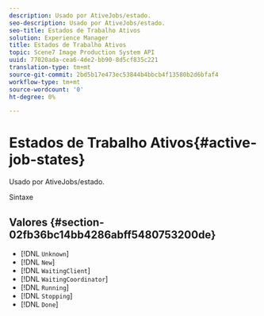 ```yaml
---
description: Usado por AtiveJobs/estado.
seo-description: Usado por AtiveJobs/estado.
seo-title: Estados de Trabalho Ativos
solution: Experience Manager
title: Estados de Trabalho Ativos
topic: Scene7 Image Production System API
uuid: 77020ada-cea6-4de2-bb90-8d5cf835c221
translation-type: tm+mt
source-git-commit: 2bd5b17e473ec53844b4bbcb4f13580b2d6bfaf4
workflow-type: tm+mt
source-wordcount: '0'
ht-degree: 0%

---
```



# Estados de Trabalho Ativos{#active-job-states}

Usado por AtiveJobs/estado.

Sintaxe

## Valores {#section-02fb36bc14bb4286abff5480753200de}

* [!DNL `Unknown`]
* [!DNL `New`]
* [!DNL `WaitingClient`]
* [!DNL `WaitingCoordinator`]
* [!DNL `Running`]
* [!DNL `Stopping`]
* [!DNL `Done`]

